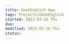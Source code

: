 ```yaml
---
title: GeekEnglish App
tags: Projects/GeekEnglish
started: 2023-03-16 Thu
due:
modified: 2023-03-16 Thu
status:
---
```

